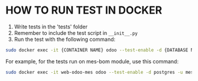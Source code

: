 # HOW TO RUN TEST IN DOCKER

1. Write tests in the 'tests' folder
2. Remember to include the test script in ```__init__.py```
3. Run the test with the following command: 

```bash
sudo docker exec -it {CONTAINER NAME} odoo --test-enable -d {DATABASE NAME} -u {MODULE NAME} --no-http --stop-after-init
```

For example, for the tests run on mes-bom module, use this command: 

```bash
sudo docker exec -it web-odoo-mes odoo --test-enable -d postgres -u mes-bom --no-http --stop-after-init
```

